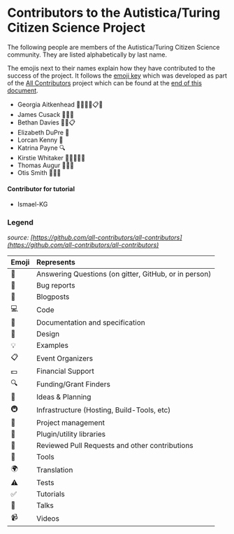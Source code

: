 # Contributors to the Autistica/Turing Citizen Science Project

The following people are members of the Autistica/Turing Citizen Science community.
They are listed alphabetically by last name.

The emojis next to their names explain how they have contributed to the success of the project.
It follows the [emoji key](https://github.com/all-contributors/all-contributors#emoji-key) which was developed as part of the [All Contributors](https://github.com/all-contributors/all-contributors) project which can be found at the [end of this document](#legend).

* Georgia Aitkenhead 📖🤔📆👀📋📢
* James Cusack 🤔👀📢
* Bethan Davies 🤔👀📋
* Elizabeth DuPre 📖
* Lorcan Kenny 👀
* Katrina Payne 🔍
* Kirstie Whitaker 📖🤔📆👀📢
* Thomas Augur 💬🎨🤔
* Otis Smith 💬🎨🤔 

#### Contributor for tutorial

* Ismael-KG

### Legend

*source:
[https://github.com/all-contributors/all-contributors](https://github.com/all-contributors/all-contributors)*

| Emoji | Represents                                             |
|:------|:-------------------------------------------------------|
| 💬    | Answering Questions (on gitter, GitHub, or in person) |
| 🐛    | Bug reports                                           |
| 📝    | Blogposts                                             |
| 💻    | Code                                                  |
| 📖    | Documentation and specification                       |
| 🎨    | Design                                                |
| 💡    | Examples                                              |
| 📋    | Event Organizers                                      |
| 💵    | Financial Support                                     |
| 🔍    | Funding/Grant Finders                                |
| 🤔    | Ideas & Planning                                     |
| 🚇    | Infrastructure (Hosting, Build-Tools, etc)           |
| 📆    | Project management
| 🔌    | Plugin/utility libraries                             |
| 👀    | Reviewed Pull Requests and other contributions       |
| 🔧    | Tools                                                |
| 🌍    | Translation                                          |
| ⚠️    | Tests                                                |
| ✅     | Tutorials                                           |
| 📢    | Talks                                                |
| 📹    | Videos                                               |

